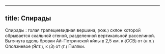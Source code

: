 
---
title: Спирады
---
Спирады
: голая трапециевидная вершина, ⦅юж.⦆ склон которой обрывается скальной стеной, разделенной вертикальной расселиной. Вытянута вдоль бровки Ай-Петринской яйлы в 2,5 км. к ⦅ССВ⦆ от ⦅н.п.⦆ Оползневое ⦅Ялт.⦆, к ⦅З⦆ от ⦅г.⦆ Пиляки.
